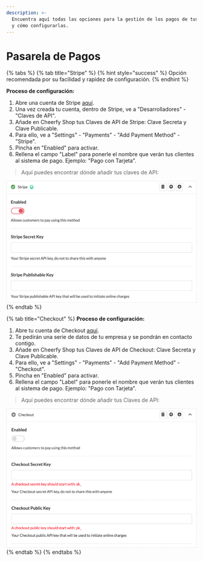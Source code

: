 ```yaml
---
description: >-
  Encuentra aquí todas las opciones para la gestión de los pagos de tus clientes
  y cómo configurarlas.
---
```


# Pasarela de Pagos

{% tabs %}
{% tab title="Stripe" %}
{% hint style="success" %}
Opción recomendada por su facilidad y rapidez de configuración.
{% endhint %}

**Proceso de configuración:**

1. Abre una cuenta de Stripe [aquí](https://dashboard.stripe.com/register).
2. Una vez creada tu cuenta, dentro de Stripe, ve a "Desarrolladores" - "Claves de API".
3. Añade en Cheerfy Shop tus Claves de API de Stripe: Clave Secreta y Clave Publicable.
4. Para ello, ve a "Settings" - "Payments" - "Add Payment Method" - "Stripe".
5. Pincha en "Enabled" para activar.
6. Rellena el campo "Label" para ponerle el nombre que verán tus clientes al sistema de pago. Ejemplo: "Pago con Tarjeta".

> Aquí puedes encontrar dónde añadir tus claves de API:

![](../.gitbook/assets/image%20%2829%29.png)
{% endtab %}

{% tab title="Checkout" %}
**Proceso de configuración:**

1. Abre tu cuenta de Checkout [aquí](https://go.checkout.com/variants/es/connected-payments?creative=504908625344&keyword=checkout%20espa%C3%B1a&matchtype=e&network=g&device=c&utm_campaign=gl_always_on_ggl&utm_source=google&utm_medium=paid_search&utm_term=checkout%20espa%C3%B1a&gclid=Cj0KCQjwmIuDBhDXARIsAFITC_5t5B8geww2r3MAdntB9TWgkVfZHYQwaQl1GZPVP3YOkfm-o458adUaAsayEALw_wcB).
2. Te pedirán una serie de datos de tu empresa y se pondrán en contacto contigo.
3. Añade en Cheerfy Shop tus Claves de API de Checkout: Clave Secreta y Clave Publicable.
4. Para ello, ve a "Settings" - "Payments" - "Add Payment Method" - "Checkout".
5. Pincha en "Enabled" para activar.
6. Rellena el campo "Label" para ponerle el nombre que verán tus clientes al sistema de pago. Ejemplo: "Pago con Tarjeta".

> Aquí puedes encontrar dónde añadir tus Claves de API:

![](../.gitbook/assets/image%20%2826%29.png)
{% endtab %}
{% endtabs %}

